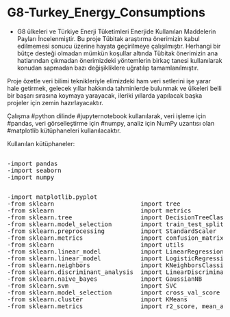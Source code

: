 # G8-Turkey_Energy_Consumptions
- G8 ülkeleri ve Türkiye Enerji Tüketimleri Enerjide Kullanılan Maddelerin Payları İncelenmiştir.
Bu proje Tübitak araştırma önerimizin kabul edilmemesi sonucu üzerine hayata geçirilmeye çalışılmıştır.
Herhangi bir bütçe desteği olmadan mümkün koşullar altında Tübitak önerimizin ana hatlarından çıkmadan önerimizdeki yöntemlerin birkaç tanesi kullanılarak konudan sapmadan bazı değişikliklere uğratılıp tamamlanılmıştır.


Proje özetle veri bilimi teknikleriyle elimizdeki ham veri setlerini işe yarar hale getirmek, gelecek yıllar hakkında tahminlerde bulunmak ve ülkeleri belli bir başarı sırasına koymaya yarayacak, ileriki yıllarda yapılacak başka projeler için zemin hazırlayacaktır.

Çalışma #python dilinde #jupyternotebook kullanılarak, veri işleme için #pandas, veri görselleştirme için #numpy, analiz için NumPy uzantısı olan #matplotlib kütüphaneleri kullanılacaktır.

Kullanılan kütüphaneler:

  <pre>

-import pandas 
-import seaborn 
-import numpy <p>
-import matplotlib.pyplot  
-from sklearn                        import tree 
-from sklearn                        import metrics 
-from sklearn.tree                   import DecisionTreeClassifier  
-from sklearn.model_selection        import train_test_split 
-from sklearn.preprocessing          import StandardScaler 
-from sklearn.metrics                import confusion_matrix
-from sklearn                        import utils 
-from sklearn.linear_model           import LinearRegression 
-from sklearn.linear_model           import LogisticRegression 
-from sklearn.neighbors              import KNeighborsClassifier 
-from sklearn.discriminant_analysis  import LinearDiscriminantAnalysis
-from sklearn.naive_bayes            import GaussianNB 
-from sklearn.svm                    import SVC 
-from sklearn.model_selection        import cross_val_score 
-from sklearn.cluster                import KMeans 
-from sklearn.metrics                import r2_score, mean_absolute_error, mean_squared_error 

</pre>

